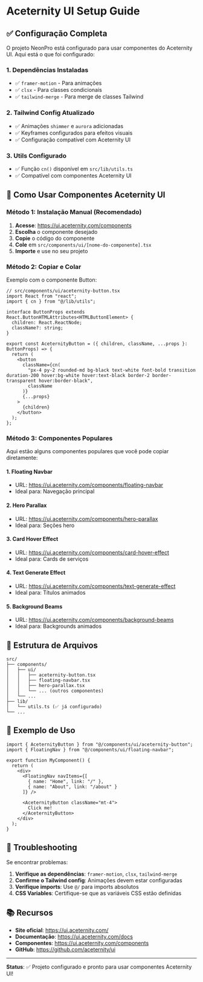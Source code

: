 # Aceternity UI Setup Guide

## ✅ Configuração Completa

O projeto NeonPro está configurado para usar componentes do Aceternity UI. Aqui está o que foi configurado:

### 1. Dependências Instaladas
- ✅ `framer-motion` - Para animações
- ✅ `clsx` - Para classes condicionais
- ✅ `tailwind-merge` - Para merge de classes Tailwind

### 2. Tailwind Config Atualizado
- ✅ Animações `shimmer` e `aurora` adicionadas
- ✅ Keyframes configurados para efeitos visuais
- ✅ Configuração compatível com Aceternity UI

### 3. Utils Configurado
- ✅ Função `cn()` disponível em `src/lib/utils.ts`
- ✅ Compatível com componentes Aceternity UI

## 🚀 Como Usar Componentes Aceternity UI

### Método 1: Instalação Manual (Recomendado)

1. **Acesse**: https://ui.aceternity.com/components
2. **Escolha** o componente desejado
3. **Copie** o código do componente
4. **Cole** em `src/components/ui/[nome-do-componente].tsx`
5. **Importe** e use no seu projeto

### Método 2: Copiar e Colar

Exemplo com o componente Button:

```tsx
// src/components/ui/aceternity-button.tsx
import React from "react";
import { cn } from "@/lib/utils";

interface ButtonProps extends React.ButtonHTMLAttributes<HTMLButtonElement> {
  children: React.ReactNode;
  className?: string;
}

export const AceternityButton = ({ children, className, ...props }: ButtonProps) => {
  return (
    <button
      className={cn(
        "px-4 py-2 rounded-md bg-black text-white font-bold transition duration-200 hover:bg-white hover:text-black border-2 border-transparent hover:border-black",
        className
      )}
      {...props}
    >
      {children}
    </button>
  );
};
```

### Método 3: Componentes Populares

Aqui estão alguns componentes populares que você pode copiar diretamente:

#### 1. Floating Navbar
- URL: https://ui.aceternity.com/components/floating-navbar
- Ideal para: Navegação principal

#### 2. Hero Parallax
- URL: https://ui.aceternity.com/components/hero-parallax
- Ideal para: Seções hero

#### 3. Card Hover Effect
- URL: https://ui.aceternity.com/components/card-hover-effect
- Ideal para: Cards de serviços

#### 4. Text Generate Effect
- URL: https://ui.aceternity.com/components/text-generate-effect
- Ideal para: Títulos animados

#### 5. Background Beams
- URL: https://ui.aceternity.com/components/background-beams
- Ideal para: Backgrounds animados

## 📁 Estrutura de Arquivos

```
src/
├── components/
│   ├── ui/
│   │   ├── aceternity-button.tsx
│   │   ├── floating-navbar.tsx
│   │   ├── hero-parallax.tsx
│   │   └── ... (outros componentes)
│   └── ...
├── lib/
│   └── utils.ts (✅ já configurado)
└── ...
```

## 🎨 Exemplo de Uso

```tsx
import { AceternityButton } from "@/components/ui/aceternity-button";
import { FloatingNav } from "@/components/ui/floating-navbar";

export function MyComponent() {
  return (
    <div>
      <FloatingNav navItems={[
        { name: "Home", link: "/" },
        { name: "About", link: "/about" }
      ]} />
      
      <AceternityButton className="mt-4">
        Click me!
      </AceternityButton>
    </div>
  );
}
```

## 🔧 Troubleshooting

Se encontrar problemas:

1. **Verifique as dependências**: `framer-motion`, `clsx`, `tailwind-merge`
2. **Confirme o Tailwind config**: Animações devem estar configuradas
3. **Verifique imports**: Use `@/` para imports absolutos
4. **CSS Variables**: Certifique-se que as variáveis CSS estão definidas

## 📚 Recursos

- **Site oficial**: https://ui.aceternity.com/
- **Documentação**: https://ui.aceternity.com/docs
- **Componentes**: https://ui.aceternity.com/components
- **GitHub**: https://github.com/aceternity/ui

---

**Status**: ✅ Projeto configurado e pronto para usar componentes Aceternity UI!
